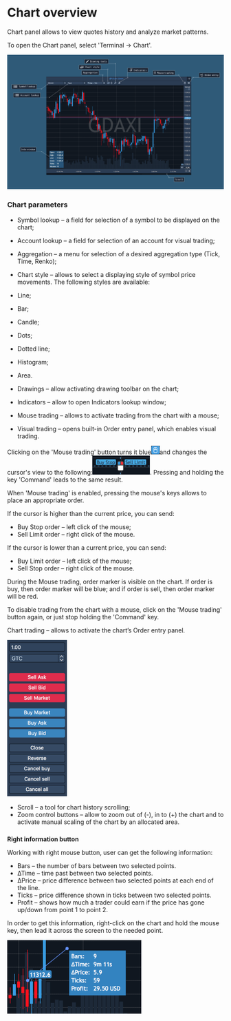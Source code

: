 # Chart overview

Chart panel allows to view quotes history and analyze market patterns.

To open the Chart panel, select 'Terminal -&gt; Chart'.

![](../../../.gitbook/assets/test-chart.png)

### Chart parameters

* Symbol lookup – a field for selection of a symbol to be displayed on the chart;
* Account lookup – a field for selection of an account for visual trading;
* Aggregation – a menu for selection of a desired aggregation type \(Tick, Time, Renko\);
*  Chart style – allows to select a displaying style of symbol price movements. The following styles are available:

  * Line;
  * Bar;
  * Candle;
  * Dots;
  * Dotted line;
  * Histogram;
  * Area.

* Drawings – allow activating drawing toolbar on the chart;
* Indicators – allow to open Indicators lookup window;
* Mouse trading – allows to activate trading from the chart with a mouse;
* Visual trading – opens built-in Order entry panel, which enables visual trading.

Clicking on the 'Mouse trading' button turns it blue![](../../../.gitbook/assets/mouse-small.png)and changes the cursor's view to the following:![](../../../.gitbook/assets/mouse-trading-small.png). 
Pressing and holding the key 'Command' leads to the same result. 

When 'Mouse trading' is enabled, pressing the mouse's keys allows to place an appropriate order.

If the cursor is higher than the current price, you can send:

* Buy Stop order – left click of the mouse;
* Sell Limit order – right click of the mouse.

If the cursor is lower than a current price, you can send:

* Buy Limit order – left click of the mouse;
* Sell Stop order – right click of the mouse.

During the Mouse trading, order marker is visible on the chart. If order is buy, then order marker will be blue; and if order is sell, then order marker will be red.

To disable trading from the chart with a mouse, click on the 'Mouse trading' button again, or just stop holding the 'Command' key.

Chart trading – allows to activate the chart’s Order entry panel.

![](../../../.gitbook/assets/oe-small.png)

* Scroll – a tool for chart history scrolling;
* Zoom control buttons – allow to zoom out of \(-\), in to \(+\) the chart and to activate manual scaling of the chart by an allocated area.

### 
**Right information button**

Working with right mouse button, user can get the following information:

* Bars – the number of bars between two selected points.
* ∆Time – time past between two selected points.
* ∆Price – price difference between two selected points at each end of the line.
* Ticks – price difference shown in ticks between two selected points.
* Profit – shows how much a trader could earn if the price has gone up/down from point 1 to point 2. 

In order to get this information, right-click on the chart and hold the mouse key, then lead it across the screen to the needed point.

![](../../../.gitbook/assets/right-button-small.png)



